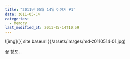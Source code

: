 ```yaml
---
title: "2011년 05월 14일 이야기 #1"
date: 2011-05-14
categories:
  - Memory
last_modified_at: 2011-05-14T10:59
---
```


![img]({{ site.baseurl }}/assets/images/md-20110514-01.jpg)

꽃 창포...